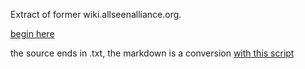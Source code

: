 Extract of former wiki.allseenalliance.org.

[begin here](data/pages/index.md)

the source ends in .txt, the markdown is a conversion [with this script](https://github.com/ludoza/DokuWiki-to-Markdown-Converter)
